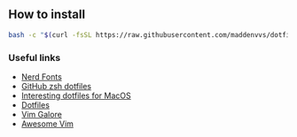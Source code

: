 ## How to install ##

```bash
bash -c "$(curl -fsSL https://raw.githubusercontent.com/maddenvvs/dotfiles/main/install)"
```

### Useful links

- [Nerd Fonts](https://github.com/ryanoasis/nerd-fonts)
- [GitHub zsh dotfiles](https://github.com/search?o=desc&q=zsh+dotfiles&s=stars&type=Repositories)
- [Interesting dotfiles for MacOS](https://github.com/nicknisi/dotfiles)
- [Dotfiles](https://dotfiles.github.io/)
- [Vim Galore](https://github.com/mhinz/vim-galore)
- [Awesome Vim](https://github.com/akrawchyk/awesome-vim)

